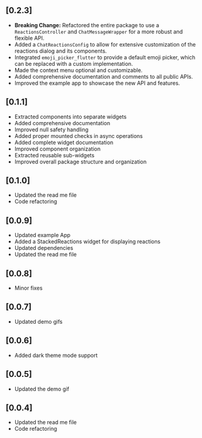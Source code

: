 ## [0.2.3]

* **Breaking Change:** Refactored the entire package to use a `ReactionsController` and `ChatMessageWrapper` for a more robust and flexible API.
* Added a `ChatReactionsConfig` to allow for extensive customization of the reactions dialog and its components.
* Integrated `emoji_picker_flutter` to provide a default emoji picker, which can be replaced with a custom implementation.
* Made the context menu optional and customizable.
* Added comprehensive documentation and comments to all public APIs.
* Improved the example app to showcase the new API and features.

## [0.1.1]

* Extracted components into separate widgets
* Added comprehensive documentation
* Improved null safety handling
* Added proper mounted checks in async operations
* Added complete widget documentation
* Improved component organization
* Extracted reusable sub-widgets
* Improved overall package structure and organization 

## [0.1.0]

* Updated the read me file
* Code refactoring

## [0.0.9]

* Updated example App
* Added a StackedReactions widget for displaying reactions
* Updated dependencies
* Updated the read me file

## [0.0.8]

* Minor fixes

## [0.0.7]

* Updated demo gifs

## [0.0.6]

* Added dark theme mode support

## [0.0.5]

* Updated the demo gif

## [0.0.4]

* Updated the read me file
* Code refactoring 

